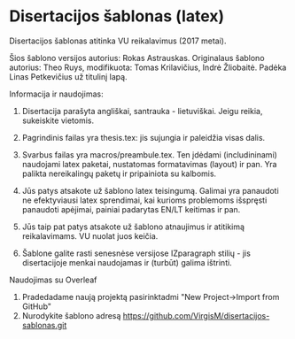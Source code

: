Disertacijos šablonas (latex)
=============================

Disertacijos šablonas atitinka VU reikalavimus (2017 metai). 

Šios šablono versijos autorius: Rokas Astrauskas. 
Originalaus šablono autorius: Theo Ruys, modifikuota: Tomas Krilavičius, Indrė Žliobaitė. Padėka Linas Petkevičius už titulinį lapą.


Informacija ir naudojimas:

1. Disertacija parašyta angliškai, santrauka - lietuviškai. Jeigu reikia, sukeiskite vietomis. 
2. Pagrindinis failas yra thesis.tex: jis sujungia ir paleidžia visas dalis.
3. Svarbus failas yra macros/preambule.tex. Ten įdėdami (includininami) naudojami latex paketai, nustatomas formatavimas (layout) ir pan. Yra palikta nereikalingų paketų ir pripainiota su kalbomis.
 
4. Jūs patys atsakote už šablono latex teisingumą. Galimai yra panaudoti ne efektyviausi latex sprendimai, kai kurioms problemoms išspręsti panaudoti apėjimai, painiai padarytas EN/LT keitimas ir pan.
5. Jūs taip pat patys atsakote už šablono atnaujimus ir atitikimą reikalavimams. VU nuolat juos keičia.
6. Šablone galite rasti senesnėse versijose IZparagraph stilių - jis disertacijoje menkai naudojamas ir (turbūt) galima ištrinti.  


Naudojimas su Overleaf
1. Pradedadame naują projektą pasirinktadmi "New Project->Import from GitHub"
2. Nurodykite šablono adresą https://github.com/VirgisM/disertacijos-sablonas.git